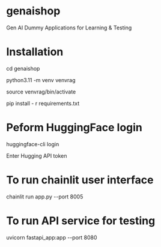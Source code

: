 # genaishop
Gen AI Dummy Applications for Learning &amp; Testing

# Installation 
cd genaishop

python3.11 -m venv venvrag

source venvrag/bin/activate

pip install - r requirements.txt

# Peform HuggingFace login
huggingface-cli login

Enter Hugging API token

# To run chainlit user interface
chainlit run app.py --port 8005

# To run API service for testing
uvicorn fastapi_app:app --port 8080
